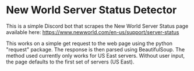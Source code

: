 # New World Server Status Detector

This is a simple Discord bot that scrapes the New World Server Status page available here: https://www.newworld.com/en-us/support/server-status

This works on a simple get request to the web page using the python "request" package. The response is then parsed using BeautifulSoup.
The method used currently only works for US East servers. Without user input, the page defaults to the first set of servers (US East).
